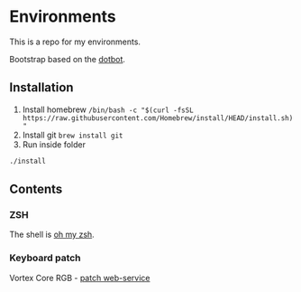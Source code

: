 # Environments

This is a repo for my environments.

Bootstrap based on the [dotbot](https://github.com/anishathalye/dotbot).

## Installation
1. Install homebrew `/bin/bash -c "$(curl -fsSL https://raw.githubusercontent.com/Homebrew/install/HEAD/install.sh)"`
2. Install git `brew install git`
3. Run inside folder
```sh
./install
```

## Contents

### ZSH
The shell is [oh my zsh](https://ohmyz.sh/).

### Keyboard patch
Vortex Core RGB - [patch web-service](https://tsdo.in/much-programming-core/)
